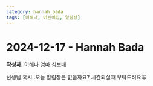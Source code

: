 ```yaml
---
category: hannah_bada
tags: [이해나, 어린이집, 알림장]
---
```


# 2024-12-17 - Hannah Bada

**작성자:** 이해나 엄마 심보배  

선생님 혹시..오늘 알림장은 없을까요? 
시간되실때 부탁드려요😀

